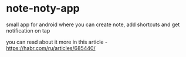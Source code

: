 # note-noty-app
small app for android where you can create note, add shortcuts and get notification on tap

you can read about it more in this article - https://habr.com/ru/articles/685440/
